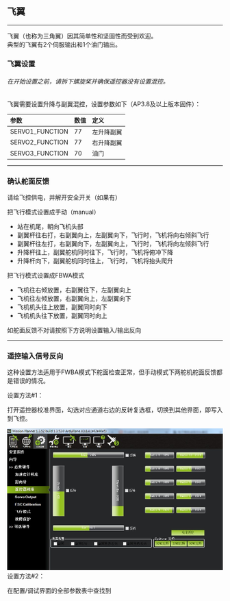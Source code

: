 ## 飞翼

---

飞翼（也称为三角翼）因其简单性和坚固性而受到欢迎。  
典型的飞翼有2个伺服输出和1个油门输出。

### 飞翼设置

###### 在开始设置之前，请拆下螺旋桨并确保遥控器没有设置混控。

飞翼需要设置升降与副翼混控，设置参数如下（AP3.8及以上版本固件）：

| 参数 | 数值 | 定义 |
| :--- | :--- | :--- |
| SERVO1\_FUNCTION | 77 | 左升降副翼 |
| SERVO2\_FUNCTION | 77 | 右升降副翼 |
| SERVO3\_FUNCTION | 70 | 油门 |

---

### 确认舵面反馈

请给飞控供电，并解开安全开关（如果有）

把飞行模式设置成手动（manual）

* 站在机尾，朝向飞机头部
* 副翼杆往右打，右副翼向上，左副翼向下，飞行时，飞机将向右倾斜飞行
* 副翼杆往左打，右副翼向下，左副翼向上，飞行时，飞机将向左倾斜飞行
* 升降杆往上，副翼舵机同时往下，飞行时，飞机将俯冲下降
* 升降杆向下，副翼舵机同时往上，飞行时，飞机将抬头爬升

把飞行模式设置成FBWA模式

* 飞机往右倾放置，右副翼往下，左副翼向上
* 飞机往左倾放置，右副翼向上，左副翼向下
* 飞机机头往上放置，副翼同时向下
* 飞机机头往下放置，副翼同时向上

如舵面反馈不对请按照下方说明设置输入/输出反向

---

### 遥控输入信号反向

这种设置方法适用于FWBA模式下舵面检查正常，但手动模式下两舵机舵面反馈都是错误的情况。

设置方法\#1：

打开遥控器校准界面，勾选对应通道右边的反转复选框，切换到其他界面，即写入到飞控。

![](/assets/elevon.JPG)设置方法\#2：

在配置/调试界面的全部参数表中查找到


